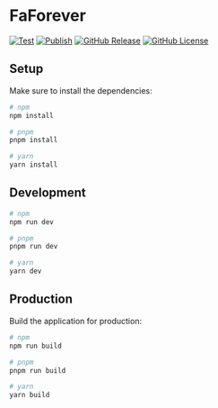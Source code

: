 # FaForever

[![Test](https://github.com/cyf/faforever-tauri/actions/workflows/test-app.yml/badge.svg)](https://github.com/cyf/faforever-tauri/actions/workflows/test-app.yml)
[![Publish](https://github.com/cyf/faforever-tauri/actions/workflows/publish.yml/badge.svg)](https://github.com/cyf/faforever-tauri/actions/workflows/publish.yml)
[![GitHub Release](https://img.shields.io/github/v/release/cyf/faforever-tauri)](https://github.com/cyf/faforever-tauri/releases)
[![GitHub License](https://img.shields.io/github/license/cyf/faforever-tauri)](https://github.com/cyf/faforever-tauri/blob/main/LICENSE)

## Setup

Make sure to install the dependencies:

```bash
# npm
npm install

# pnpm
pnpm install

# yarn
yarn install
```

## Development

```bash
# npm
npm run dev

# pnpm
pnpm run dev

# yarn
yarn dev
```

## Production

Build the application for production:

```bash
# npm
npm run build

# pnpm
pnpm run build

# yarn
yarn build
```
